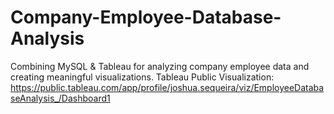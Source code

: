 # Company-Employee-Database-Analysis
Combining MySQL &amp; Tableau for analyzing company employee data and creating meaningful visualizations.
Tableau Public Visualization: https://public.tableau.com/app/profile/joshua.sequeira/viz/EmployeeDatabaseAnalysis_/Dashboard1
